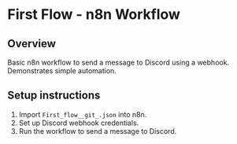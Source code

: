 # First Flow - n8n Workflow

## Overview
Basic n8n workflow to send a message to Discord using a webhook. Demonstrates simple automation.

## Setup instructions
1. Import `First_flow__git_.json` into n8n.
2. Set up Discord webhook credentials.
3. Run the workflow to send a message to Discord.